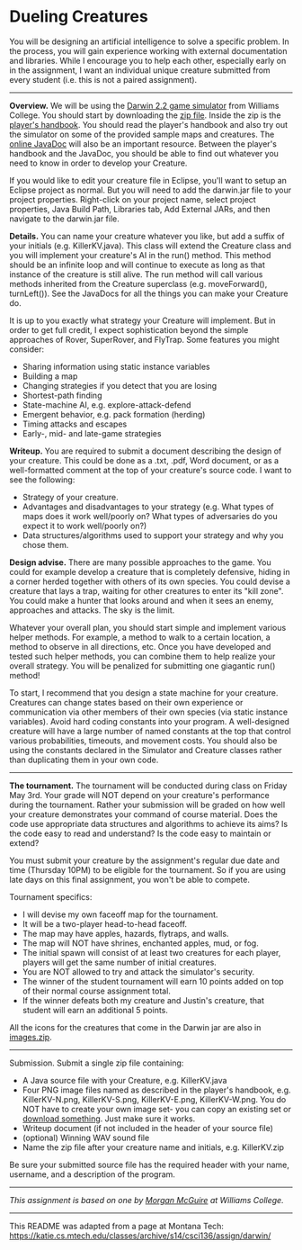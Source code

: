 # Dueling Creatures  

You will be designing an artificial intelligence to solve a specific problem. In the process, you will gain experience working with external documentation and libraries. While I encourage you to help each other, especially early on in the assignment, I want an individual unique creature submitted from every student (i.e. this is not a paired assignment).  

---

**Overview.** We will be using the [Darwin 2.2 game simulator](https://morgan3d.github.io/darwin/) from Williams College. You should start by downloading the [zip file](https://morgan3d.github.io/darwin/darwin2.2.zip). Inside the zip is the [player's handbook](https://morgan3d.github.io/darwin/players-handbook.pdf). You should read the player's handbook and also try out the simulator on some of the provided sample maps and creatures. The [online JavaDoc](https://morgan3d.github.io/darwin/doc/package-summary.html) will also be an important resource. Between the player's handbook and the JavaDoc, you should be able to find out whatever you need to know in order to develop your Creature.  

If you would like to edit your creature file in Eclipse, you'll want to setup an Eclipse project as normal. But you will need to add the darwin.jar file to your project properties. Right-click on your project name, select project properties, Java Build Path, Libraries tab, Add External JARs, and then navigate to the darwin.jar file.  

**Details.** You can name your creature whatever you like, but add a suffix of your initials (e.g. KillerKV.java). This class will extend the Creature class and you will implement your creature's AI in the run() method. This method should be an infinite loop and will continue to execute as long as that instance of the creature is still alive. The run method will call various methods inherited from the Creature superclass (e.g. moveForward(), turnLeft()). See the JavaDocs for all the things you can make your Creature do.  

It is up to you exactly what strategy your Creature will implement. But in order to get full credit, I expect sophistication beyond the simple approaches of Rover, SuperRover, and FlyTrap. Some features you might consider:  

* Sharing information using static instance variables
* Building a map
* Changing strategies if you detect that you are losing
* Shortest-path finding
* State-machine AI, e.g. explore-attack-defend
* Emergent behavior, e.g. pack formation (herding)
* Timing attacks and escapes
* Early-, mid- and late-game strategies  

**Writeup.** You are required to submit a document describing the design of your creature. This could be done as a .txt, .pdf, Word document, or as a well-formatted comment at the top of your creature's source code. I want to see the following:  

* Strategy of your creature.
* Advantages and disadvantages to your strategy (e.g. What types of maps does it work well/poorly on? What types of adversaries do you expect it to work well/poorly on?)
* Data structures/algorithms used to support your strategy and why you chose them.  

**Design advise.** There are many possible approaches to the game. You could for example develop a creature that is completely defensive, hiding in a corner herded together with others of its own species. You could devise a creature that lays a trap, waiting for other creatures to enter its "kill zone". You could make a hunter that looks around and when it sees an enemy, approaches and attacks. The sky is the limit.  

Whatever your overall plan, you should start simple and implement various helper methods. For example, a method to walk to a certain location, a method to observe in all directions, etc. Once you have developed and tested such helper methods, you can combine them to help realize your overall strategy. You will be penalized for submitting one giagantic run() method!  

To start, I recommend that you design a state machine for your creature. Creatures can change states based on their own experience or communication via other members of their own species (via static instance variables). Avoid hard coding constants into your program. A well-designed creature will have a large number of named constants at the top that control various probabilities, timeouts, and movement costs. You should also be using the constants declared in the Simulator and Creature classes rather than duplicating them in your own code.  

---

**The tournament.** The tournament will be conducted during class on Friday May 3rd. Your grade will NOT depend on your creature's performance during the tournament. Rather your submission will be graded on how well your creature demonstrates your command of course material. Does the code use appropriate data structures and algorithms to achieve its aims? Is the code easy to read and understand? Is the code easy to maintain or extend?  

You must submit your creature by the assignment's regular due date and time (Thursday 10PM) to be eligible for the tournament. So if you are using late days on this final assignment, you won't be able to compete.  

Tournament specifics:
* I will devise my own faceoff map for the tournament.  
* It will be a two-player head-to-head faceoff.  
* The map may have apples, hazards, flytraps, and walls.  
* The map will NOT have shrines, enchanted apples, mud, or fog.  
* The initial spawn will consist of at least two creatures for each player, players will get the same number of initial creatures.  
* You are NOT allowed to try and attack the simulator's security.  
* The winner of the student tournament will earn 10 points added on top of their normal course assignment total.  
* If the winner defeats both my creature and Justin's creature, that student will earn an additional 5 points.  

All the icons for the creatures that come in the Darwin jar are also in [images.zip](images.zip).  

---

Submission. Submit a single zip file containing:  
* A Java source file with your Creature, e.g. KillerKV.java  
* Four PNG image files named as described in the player's handbook, e.g. KillerKV-N.png, KillerKV-S.png, KillerKV-E.png, KillerKV-W.png. You do NOT have to create your own image set- you can copy an existing set or [download something](http://spritedatabase.net/). Just make sure it works.  
* Writeup document (if not included in the header of your source file)  
* (optional) Winning WAV sound file  
* Name the zip file after your creature name and initials, e.g. KillerKV.zip  

Be sure your submitted source file has the required header with your name, username, and a description of the program.  

---

*This assignment is based on one by [Morgan McGuire](https://www.cs.williams.edu/~morgan/) at Williams College.*

---

This README was adapted from a page at Montana Tech: https://katie.cs.mtech.edu/classes/archive/s14/csci136/assign/darwin/

